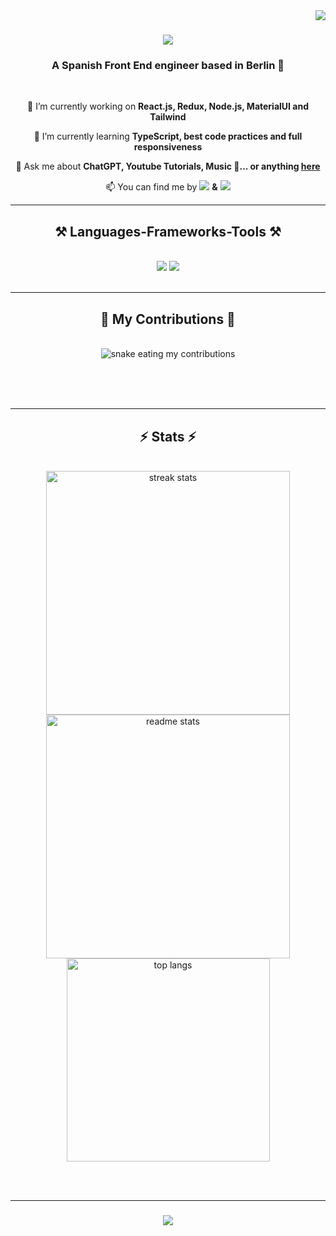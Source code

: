 <img align="right" src="https://visitor-badge.laobi.icu/badge?page_id=LauraPastor.LauraPastor">



<h1 align="center">
    <img src="https://readme-typing-svg.herokuapp.com/?font=Righteous&size=35&center=true&vCenter=true&width=500&height=70&duration=4000&lines=Hi+There!+👋;+I'm+Laura+Pastor!;" />
</h1>

<h3 align="center">A Spanish Front End engineer based in Berlin 🐆</h3>

<br/>

<div align="center">
 
 🔭 I’m currently working on **React.js, Redux, Node.js, MaterialUI and Tailwind**
 
 🌱 I’m currently learning **TypeScript, best code practices and full responsiveness**

 💬 Ask me about **ChatGPT, Youtube Tutorials, Music 🥁... or anything [here](https://github.com/LauraPastor/LauraPastor/issues)**
 
 📫 You can find me by <a href="mailto:laurapastorj@gmail.com"><img src="https://img.shields.io/badge/Gmail-333333?style=for-the-badge&logo=gmail&logoColor=red" /></a>  **&**  <a href="https://www.linkedin.com/in/laura-pastor-" target="_blank"><img src="https://img.shields.io/badge/LinkedIn-0077B5?style=for-the-badge&logo=linkedin&logoColor=white" target="_blank" /></a>
 </div>

 <hr/>
 
<h2 align="center">⚒️ Languages-Frameworks-Tools ⚒️</h2>
<br/>
<div align="center">
    <img src="https://skillicons.dev/icons?i=html,css,javascript,react,mui,tailwind,bootstrap" />
    <img src="https://skillicons.dev/icons?i=github,git,vscode,figma,nodejs,nextjs" /><br>
</div>

<br/>
<hr/>

<div align="center">
  <h2>🐍 My Contributions 🐍</h2>
  <br>
  <img alt="snake eating my contributions" src="https://raw.githubusercontent.com/LauraPastor/LauraPastor/output/github-contribution-grid-snake.svg" />
  
  <br/><br/><br/>
</div>

<hr/>

<h2 align="center">⚡ Stats ⚡</h2>
<br>
<div align=center>
  <img width=390 src="https://github-readme-streak-stats-LauraPastor.vercel.app/?user=LauraPastor&count_private=true&theme=react&border_radius=10" alt="streak stats"/>
  <img width=390 src="https://github-readme-stats-LauraPastor.vercel.app/api?username=LauraPastor&count_private=true&show_icons=true&theme=react&rank_icon=github&border_radius=10" alt="readme stats" />
  <br/>
  <img width=325 align="center" src="https://github-readme-stats-LauraPastor.vercel.app/api/top-langs/?username=LauraPastor&hide=HTML&langs_count=8&layout=compact&theme=react&border_radius=10&size_weight=0.5&count_weight=0.5&exclude_repo=github-readme-stats" alt="top langs" />
</div>

<br/><br/>
<hr/>

<h3 align="center">
    <img src="https://readme-typing-svg.herokuapp.com/?font=Righteous&size=25&center=true&vCenter=true&width=500&height=70&duration=4000&lines=Thanks+for+reading!+✌️;+Drop+me+a+message+on+Linkedin!;I'm+always+down+to+collab+:)">
</h3>

<br/>
